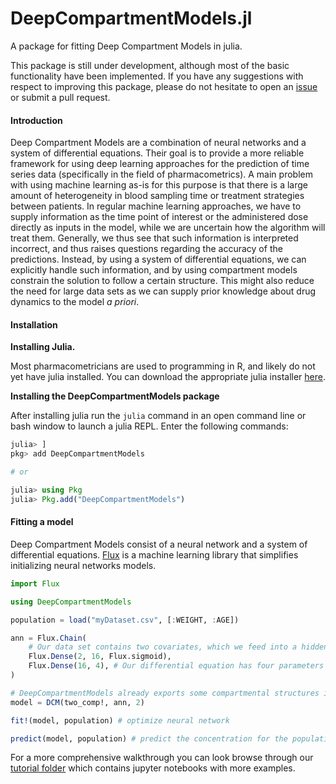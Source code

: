 # DeepCompartmentModels.jl



A package for fitting Deep Compartment Models in julia. 

This package is still under development, although most of the basic functionality have been implemented. If you have any suggestions with respect to improving this package, please do not hesitate to open an [issue](https://github.com/Janssena/DeepCompartmentModels.jl/issues/new) or submit a pull request. 



#### Introduction

Deep Compartment Models are a combination of neural networks and a system of differential equations. Their goal is to provide a more reliable framework for using deep learning approaches for the prediction of time series data (specifically in the field of pharmacometrics). A main problem with using machine learning as-is for this purpose is that there is a large amount of heterogeneity in blood sampling time or treatment strategies between patients. In regular machine learning approaches, we have to supply information as the time point of interest or the administered dose directly as inputs in the model, while we are uncertain how the algorithm will treat them. Generally, we thus see that such information is interpreted incorrect, and thus raises questions regarding the accuracy of the predictions. Instead, by using a system of differential equations, we can explicitly handle such information, and by using compartment models constrain the solution to follow a certain structure. This might also reduce the need for large data sets as we can supply prior knowledge about drug dynamics to the model *a priori*.



#### Installation

**Installing Julia.**

Most pharmacometricians are used to programming in R, and likely do not yet have julia installed. You can download the appropriate julia installer [here](https://julialang.org/downloads/).  



**Installing the DeepCompartmentModels package**

After installing julia run the `julia` command in an open command line or bash window to launch a julia REPL. Enter the following commands:

```julia
julia> ]
pkg> add DeepCompartmentModels

# or 

julia> using Pkg
julia> Pkg.add("DeepCompartmentModels")
```



#### Fitting a model

Deep Compartment Models consist of a neural network and a system of differential equations. [Flux](https://fluxml.ai/Flux.jl/stable/) is a machine learning library that simplifies initializing neural networks models.  

```julia
import Flux

using DeepCompartmentModels

population = load("myDataset.csv", [:WEIGHT, :AGE])

ann = Flux.Chain(
    # Our data set contains two covariates, which we feed into a hidden layer with 16 neurons
    Flux.Dense(2, 16, Flux.sigmoid), 
    Flux.Dense(16, 4), # Our differential equation has four parameters
)

# DeepCompartmentModels already exports some compartmental structures including two_comp!
model = DCM(two_comp!, ann, 2) 

fit!(model, population) # optimize neural network

predict(model, population) # predict the concentration for the population.
```



For a more comprehensive walkthrough you can look browse through our [tutorial folder](https://github.com/Janssena/DeepCompartmentModels.jl/tree/main/tutorial) which contains jupyter notebooks with more examples.



